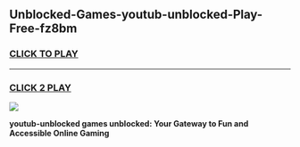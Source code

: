 
## Unblocked-Games-youtub-unblocked-Play-Free-fz8bm
<h3>
<a href="https://premium76.site?title=youtub-unblocked&ref=23A">CLICK TO PLAY</a></h3>
<hr>

<h3>
<a href="https://premium76.site?title=youtub-unblocked&ref=23A">CLICK 2 PLAY</a>
  
</h3>

<a href="https://premium76.site?title=youtub-unblocked&ref=23A"><img src="https://clearcache.store/games.png"></a>


**youtub-unblocked games unblocked: Your Gateway to Fun and Accessible Online Gaming**
